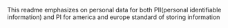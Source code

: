 This readme emphasizes on personal data for both PII(personal identifiable information) and PI for america and europe standard of storing information